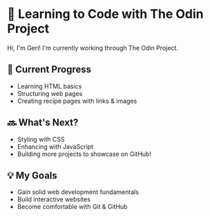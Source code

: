 # 🍳 Learning to Code with The Odin Project

Hi, I'm Geri! I'm currently working through The Odin Project.

## 🚀 Current Progress
- Learning HTML basics
- Structuring web pages
- Creating recipe pages with links & images

## 🔜 What's Next?
- Styling with CSS
- Enhancing with JavaScript
- Building more projects to showcase on GitHub!

## 💡 My Goals
- Gain solid web development fundamentals
- Build interactive websites
- Become comfortable with Git & GitHub

